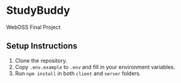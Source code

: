 # StudyBuddy
WebOSS Final Project

## Setup Instructions
1. Clone the repository.
2. Copy `.env.example` to `.env` and fill in your environment variables.
3. Run `npm install` in both `client` and `server` folders.
